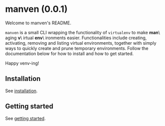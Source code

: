 # manven (0.0.1)

Welcome to manven's README.

``manven`` is a small CLI wrapping the functionality of ``virtualenv`` to make **man**\ aging **v**\ irtual **env**\ ironments easier.
Functionalities include creating, activating, removing and listing virtual environments, together with simply ways to quickly create and prune temporary environments.
Follow the documentation below for how to install and how to get started.

Happy venv-ing!

## Installation

See [installation]().

## Getting started

See [getting started]().
